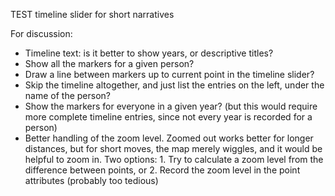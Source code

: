 TEST timeline slider for short narratives

For discussion:
- Timeline text: is it better to show years, or descriptive titles?
- Show all the markers for a given person?
- Draw a line between markers up to current point in the timeline slider?
- Skip the timeline altogether, and just list the entries on the left, under the name of the person?
- Show the markers for everyone in a given year?  (but this would require more complete timeline entries, since not every year is recorded for a person)
- Better handling of the zoom level.  Zoomed out works better for longer distances, but for short moves, the map merely wiggles, and it would be helpful to zoom in.  Two options: 1. Try to calculate a zoom level from the difference between points, or 2. Record the zoom level in the point attributes (probably too tedious)